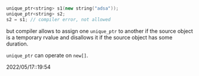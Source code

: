 # 
```c++
unique_ptr<string> s1(new string("adsa"));
unique_ptr<string> s2;
s2 = s1; // compiler error, not allowed
```

but compiler allows to assign one `unique_ptr` to another if the source object is a temporary rvalue and disallows it if the source object has some duration.

`unique_ptr` can operate on `new[]`.

2022/05/17::19:54

